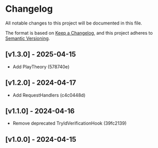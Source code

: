 # Changelog

All notable changes to this project will be documented in this file.

The format is based on [Keep a Changelog](https://keepachangelog.com/en/1.0.0/),
and this project adheres to [Semantic Versioning](https://semver.org/spec/v2.0.0.html).

## [v1.3.0] - 2025-04-15

- Add PlayTheory (578740e)

## [v1.2.0] - 2024-04-17

- Add RequestHandlers (c4c0448d)

## [v1.1.0] - 2024-04-16

- Remove deprecated TryIdVerificationHook (39fc2139)

## [v1.0.0] - 2024-04-15
